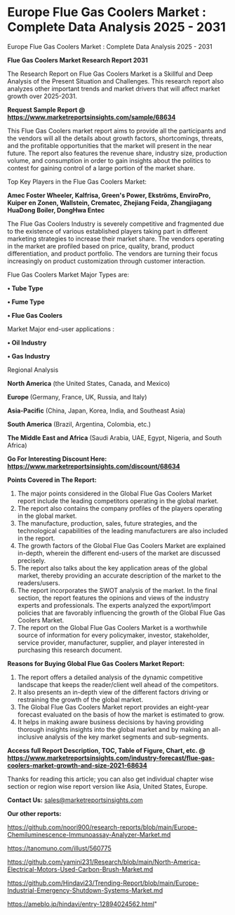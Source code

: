 # Europe Flue Gas Coolers Market : Complete Data Analysis 2025 - 2031
Europe Flue Gas Coolers Market : Complete Data Analysis 2025 - 2031

<strong>Flue Gas Coolers Market Research Report 2031</strong>

The Research Report on Flue Gas Coolers Market is a Skillful and Deep Analysis of the Present Situation and Challenges. This research report also analyzes other important trends and market drivers that will affect market growth over 2025-2031.

<strong>Request Sample Report @ <a href=https://www.marketreportsinsights.com/sample/68634>https://www.marketreportsinsights.com/sample/68634</a></strong>

This Flue Gas Coolers market report aims to provide all the participants and the vendors will all the details about growth factors, shortcomings, threats, and the profitable opportunities that the market will present in the near future. The report also features the revenue share, industry size, production volume, and consumption in order to gain insights about the politics to contest for gaining control of a large portion of the market share.

Top Key Players in the Flue Gas Coolers Market:

<strong>Amec Foster Wheeler, Kalfrisa, Green&#39;s Power, Ekströms, EnviroPro, Kuiper en Zonen, Wallstein, Crematec, Zhejiang Feida, Zhangjiagang HuaDong Boiler, DongHwa Entec</strong>

The Flue Gas Coolers Industry is severely competitive and fragmented due to the existence of various established players taking part in different marketing strategies to increase their market share. The vendors operating in the market are profiled based on price, quality, brand, product differentiation, and product portfolio. The vendors are turning their focus increasingly on product customization through customer interaction.

Flue Gas Coolers Market Major Types are:

<strong>• Tube Type

• Fume Type

• Flue Gas Coolers</strong>

Market Major end-user applications :

<strong>• Oil Industry

• Gas Industry</strong>

Regional Analysis

</u><strong><b>North America</b></strong> (the United States, Canada, and Mexico)

<strong><b>Europe </b></strong>(Germany, France, UK, Russia, and Italy)

<strong><b>Asia-Pacific</b></strong> (China, Japan, Korea, India, and Southeast Asia)

<strong><b>South America</b></strong> (Brazil, Argentina, Colombia, etc.)

<strong><b>The Middle East and Africa</b></strong> (Saudi Arabia, UAE, Egypt, Nigeria, and South Africa)

<strong>Go For Interesting Discount Here: <a href=https://www.marketreportsinsights.com/discount/68634>https://www.marketreportsinsights.com/discount/68634</a></strong>

<strong>Points Covered in The Report:</strong>
<ol>
  <li>The major points considered in the Global Flue Gas Coolers Market report include the leading competitors operating in the global market.</li>
  <li>The report also contains the company profiles of the players operating in the global market.</li>
  <li>The manufacture, production, sales, future strategies, and the technological capabilities of the leading manufacturers are also included in the report.</li>
  <li>The growth factors of the Global Flue Gas Coolers Market are explained in-depth, wherein the different end-users of the market are discussed precisely.</li>
  <li>The report also talks about the key application areas of the global market, thereby providing an accurate description of the market to the readers/users.</li>
  <li>The report incorporates the SWOT analysis of the market. In the final section, the report features the opinions and views of the industry experts and professionals. The experts analyzed the export/import policies that are favorably influencing the growth of the Global Flue Gas Coolers Market.</li>
  <li>The report on the Global Flue Gas Coolers Market is a worthwhile source of information for every policymaker, investor, stakeholder, service provider, manufacturer, supplier, and player interested in purchasing this research document.</li>
</ol>
<strong>Reasons for Buying Global Flue Gas Coolers Market Report:</strong>

<ol>
  <li>The report offers a detailed analysis of the dynamic competitive landscape that keeps the reader/client well ahead of the competitors.</li>
  <li>It also presents an in-depth view of the different factors driving or restraining the growth of the global market.</li>
  <li>The Global Flue Gas Coolers Market report provides an eight-year forecast evaluated on the basis of how the market is estimated to grow.</li>
  <li>It helps in making aware business decisions by having providing thorough insights insights into the global market and by making an all-inclusive analysis of the key market segments and sub-segments.</li>
</ol>
<strong>Access full Report Description, TOC, Table of Figure, Chart, etc. @ <a href=https://www.marketreportsinsights.com/industry-forecast/flue-gas-coolers-market-growth-and-size-2021-68634>https://www.marketreportsinsights.com/industry-forecast/flue-gas-coolers-market-growth-and-size-2021-68634</a></strong>


Thanks for reading this article; you can also get individual chapter wise section or region wise report version like Asia, United States, Europe.

<strong>Contact Us:</strong>
sales@marketreportsinsights.com

<strong>Our other reports:</strong>

<a href=https://github.com/noori900/research-reports/blob/main/Europe-Chemiluminescence-Immunoassay-Analyzer-Market.md>https://github.com/noori900/research-reports/blob/main/Europe-Chemiluminescence-Immunoassay-Analyzer-Market.md</a>

<a href=https://tanomuno.com/illust/560775>https://tanomuno.com/illust/560775</a>

<a href=https://github.com/yamini231/Research/blob/main/North-America-Electrical-Motors-Used-Carbon-Brush-Market.md>https://github.com/yamini231/Research/blob/main/North-America-Electrical-Motors-Used-Carbon-Brush-Market.md</a>

<a href=https://github.com/Hindavi23/Trending-Report/blob/main/Europe-Industrial-Emergency-Shutdown-Systems-Market.md>https://github.com/Hindavi23/Trending-Report/blob/main/Europe-Industrial-Emergency-Shutdown-Systems-Market.md</a>

<a href=https://ameblo.jp/hindavi/entry-12894024562.html>https://ameblo.jp/hindavi/entry-12894024562.html</a>"
